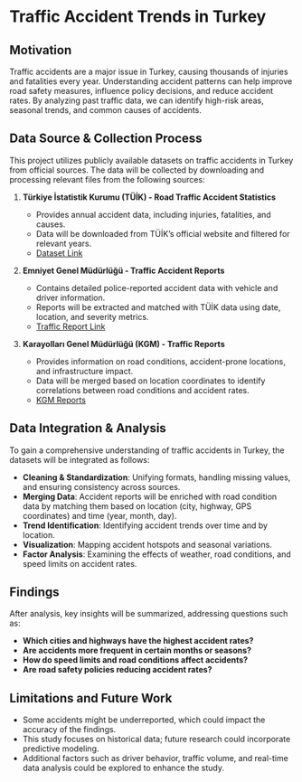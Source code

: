 # **Traffic Accident Trends in Turkey**

## **Motivation**
Traffic accidents are a major issue in Turkey, causing thousands of injuries and fatalities every year. Understanding accident patterns can help improve road safety measures, influence policy decisions, and reduce accident rates. By analyzing past traffic data, we can identify high-risk areas, seasonal trends, and common causes of accidents.

## **Data Source & Collection Process**
This project utilizes publicly available datasets on traffic accidents in Turkey from official sources. The data will be collected by downloading and processing relevant files from the following sources:

1. **Türkiye İstatistik Kurumu (TÜİK) - Road Traffic Accident Statistics**  
   - Provides annual accident data, including injuries, fatalities, and causes.  
   - Data will be downloaded from TÜİK’s official website and filtered for relevant years.  
   - [Dataset Link](https://data.tuik.gov.tr/Bulten/Index?p=Karayolu-Trafik-Kaza-Istatistikleri-2022-49513)  

2. **Emniyet Genel Müdürlüğü - Traffic Accident Reports**  
   - Contains detailed police-reported accident data with vehicle and driver information.  
   - Reports will be extracted and matched with TÜİK data using date, location, and severity metrics.  
   - [Traffic Report Link](https://trafik.gov.tr/istatistikler37)  

3. **Karayolları Genel Müdürlüğü (KGM) - Traffic Reports**  
   - Provides information on road conditions, accident-prone locations, and infrastructure impact.  
   - Data will be merged based on location coordinates to identify correlations between road conditions and accident rates.  
   - [KGM Reports](https://www.kgm.gov.tr/SitePages/KGM/Site.aspx)  

## **Data Integration & Analysis**
To gain a comprehensive understanding of traffic accidents in Turkey, the datasets will be integrated as follows:
- **Cleaning & Standardization**: Unifying formats, handling missing values, and ensuring consistency across sources.
- **Merging Data**: Accident reports will be enriched with road condition data by matching them based on location (city, highway, GPS coordinates) and time (year, month, day).
- **Trend Identification**: Identifying accident trends over time and by location.
- **Visualization**: Mapping accident hotspots and seasonal variations.
- **Factor Analysis**: Examining the effects of weather, road conditions, and speed limits on accident rates.

## **Findings**
After analysis, key insights will be summarized, addressing questions such as:
- **Which cities and highways have the highest accident rates?**
- **Are accidents more frequent in certain months or seasons?**
- **How do speed limits and road conditions affect accidents?**
- **Are road safety policies reducing accident rates?**

## **Limitations and Future Work**
- Some accidents might be underreported, which could impact the accuracy of the findings.
- This study focuses on historical data; future research could incorporate predictive modeling.
- Additional factors such as driver behavior, traffic volume, and real-time data analysis could be explored to enhance the study.
